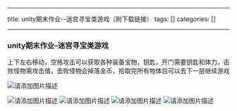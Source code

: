 
--- 
title:  unity期末作业--迷宫寻宝类游戏（附下载链接） 
tags: []
categories: [] 

---
### unity期末作业–迷宫寻宝类游戏

上下左右移动，空格攻击可以获取各种装备宝物，钥匙，开门需要钥匙和体力，击败怪物需攻击值，击败怪物会掉落金币，拾取完所有物体后可以去下一层继续游戏



<img src="https://img-blog.csdnimg.cn/04bb8a2195f04bff9eb24532d9471f2f.png" alt="请添加图片描述">

<img src="https://img-blog.csdnimg.cn/87c8e2bdafa34b208d167b7f135e7708.png" alt="请添加图片描述"> <img src="https://img-blog.csdnimg.cn/e98ec25f89c8491cabd74dc95783e39a.png" alt="请添加图片描述"> <img src="https://img-blog.csdnimg.cn/d84c9e5e836e4989b4f5397eab82a2b9.png" alt="请添加图片描述"> <img src="https://img-blog.csdnimg.cn/73c257a45fec41b79ef3e87c09e9dbfc.png" alt="请添加图片描述">



